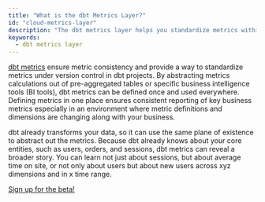 ```yaml
---
title: "What is the dbt Metrics Layer?"
id: "cloud-metrics-layer"
description: "The dbt metrics layer helps you standardize metrics within your organization."
keywords:
  - dbt metrics layer
---
```


[dbt metrics](/docs/building-a-dbt-project/metrics) ensure metric consistency and provide a way to standardize metrics under version control in dbt projects. By abstracting metrics calculations out of pre-aggregated tables or specific business intelligence tools (BI tools), dbt metrics can be defined once and used everywhere. Defining metrics in one place ensures consistent reporting of key business metrics especially in an environment where metric definitions and dimensions are changing along with your business.

dbt already transforms your data, so it can use the same plane of existence to abstract out the metrics. Because dbt already knows about your core entities, such as users, orders, and sessions, dbt metrics can reveal a broader story. You can learn not just about sessions, but about average time on site, or not only about users but about new users across xyz dimensions and in x time range.

[Sign up for the beta!](https://forms.gle/4hi8YQ4mQ35QvYCh7)
